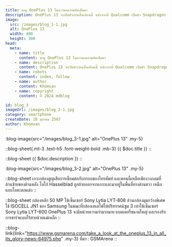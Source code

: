 ```yaml
---
title: มาดู OnePlus 13 ในความงดงามอันเต็มตา
description: OnePlus 13 จะเปิดตัวก่อนสิ้นเดือนนี้ หลังจากที่ Qualcomm เปิดตัว Snapdragon 8 Elite เมื่อวันจันทร์ที่ผ่านมา แน่นอนว่า SoC นี้จะขับเคลื่อนเรือธงรุ่นใหม่ของ OnePlus และหากคุณสงสัยว่าโทรศัพท์รุ่นนี้จะมีหน้าตาเป็นอย่างไร ไม่ต้องสงสัยอีกต่อไปแล้ว ในวันนี้ มีภาพหลุดออกมาสามภาพที่แสดงให้เห็นว่าโทรศัพท์รุ่นนี้มีหน้าตาเป็นอย่างไรในประเทศจีน (ภาพสุดท้ายแสดงให้เห็นโทรศัพท์รุ่นนี้อยู่เคียงข้างกับ Oppo Find X8) ดังนั้น เราจึงสามารถตะลึงกับดีไซน์ใหม่นี้ได้เป็นครั้งแรก ซึ่งไม่ได้แตกต่างไปจากสิ่งที่เราเห็นใน OnePlus 12 โดยสิ้นเชิง แต่ก็มีข้อแตกต่างบางประการอยู่ดี
image:
  src: /images/blog_1-1.jpg
  alt: OnePlus 13
  width: 400
  height: 300
head:
  meta:
    - name: title
      content: มาดู OnePlus 13 ในความงดงามอันเต็มตา
    - name: description
      content: OnePlus 13 จะเปิดตัวก่อนสิ้นเดือนนี้ หลังจากที่ Qualcomm เปิดตัว Snapdragon 8 Elite เมื่อวันจันทร์ที่ผ่านมา แน่นอนว่า SoC นี้จะขับเคลื่อนเรือธงรุ่นใหม่ของ OnePlus และหากคุณสงสัยว่าโทรศัพท์รุ่นนี้จะมีหน้าตาเป็นอย่างไร ไม่ต้องสงสัยอีกต่อไปแล้ว ในวันนี้ มีภาพหลุดออกมาสามภาพที่แสดงให้เห็นว่าโทรศัพท์รุ่นนี้มีหน้าตาเป็นอย่างไรในประเทศจีน (ภาพสุดท้ายแสดงให้เห็นโทรศัพท์รุ่นนี้อยู่เคียงข้างกับ Oppo Find X8) ดังนั้น เราจึงสามารถตะลึงกับดีไซน์ใหม่นี้ได้เป็นครั้งแรก ซึ่งไม่ได้แตกต่างไปจากสิ่งที่เราเห็นใน OnePlus 12 โดยสิ้นเชิง แต่ก็มีข้อแตกต่างบางประการอยู่ดี
    - name: robots
      content: index, follow
    - name: author
      content: Khomsan
    - name: copyright
      content: © 2024 mdblog

id: blog_3
imageUrl: /images/blog_3-1.jpg
category: smartphone
createDate: 18 ตุลาคม 2567
author: Khomsan
---
```


:blog-image{src="/images/blog_3-1.jpg" alt="OnePlus 13" .my-5}

::blog-sheet{.mt-3 .text-h5 .font-weight-bold .mb-3}
{{ $doc.title }}
::

::blog-sheet
{{ $doc.description }}
::

:blog-image{src="/images/blog_3-2.jpg" alt="OnePlus 13" .my-5}

::blog-sheet
เกาะกล้องสูญเสียการเชื่อมต่อกับกรอบของโทรศัพท์ และตอนนี้เหลือเพียงวงกลมที่ด้านซ้ายของด้านหลัง โลโก้ Hasselblad ถูกย้ายออกจากเกาะและมาอยู่ในพื้นที่ทางด้านขวา เหนือแถบโลหะตกแต่ง
::

::blog-sheet
กล้องหลัก 50 MP ใช้เซ็นเซอร์ Sony Lytia LYT-808 ส่วนกล้องมุมกว้างพิเศษใช้ ISOCELL JN1 ของ Samsung ในขณะที่กล้องเทเลโฟโต้ปริทรรศน์ซูม 3 เท่าใช้เซ็นเซอร์ Sony Lytia LYT-600 OnePlus 13 จะมีหน่วยความจำมากมาย แบตเตอรี่ขนาดใหญ่ และรองรับการชาร์จแบบไร้สายด้วยแม่เหล็ก
::

::blog-link{link="https://www.gsmarena.com/take_a_look_at_the_oneplus_13_in_all_its_glory-news-64975.php" .my-3}
ที่มา : GSMArena
::
